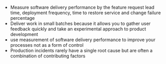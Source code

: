 - Measure software delivery performance by the feature request lead time, deployment frequency, time to restore service and change failure percentage
- Deliver work in small batches because it allows you to gather user feedback quickly and take an experimental approach to product development
- use measurement of software delivery performance to improve your processes not as a form of control
- Production incidents rarely have a single root cause but are often a combination of contributing factors